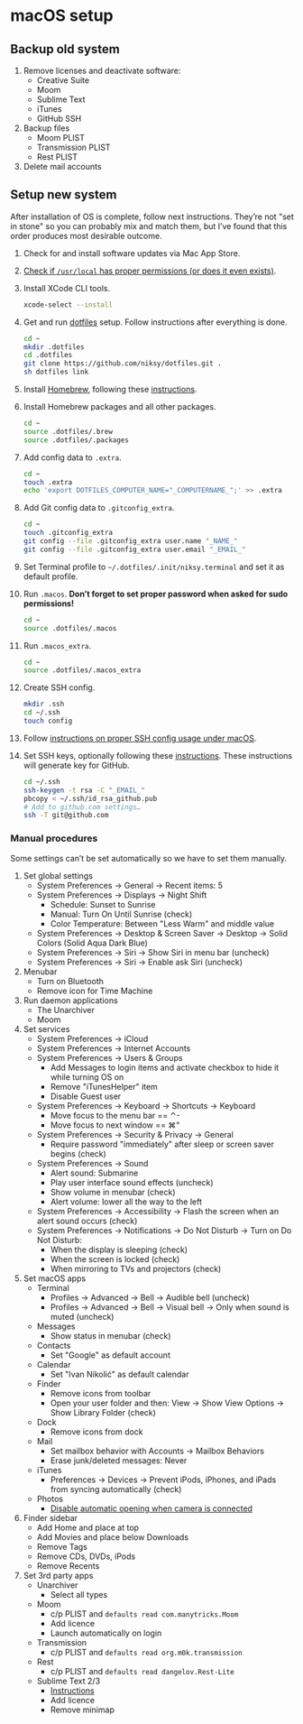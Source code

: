 # macOS setup

## Backup old system

1. Remove licenses and deactivate software:
	* Creative Suite
	* Moom
	* Sublime Text
	* iTunes
	* GitHub SSH
1. Backup files
	* Moom PLIST
	* Transmission PLIST
	* Rest PLIST
1. Delete mail accounts

## Setup new system

After installation of OS is complete, follow next instructions. They’re not "set in stone" so you can probably mix and match them, but I’ve found that this order produces most desirable outcome.

1. Check for and install software updates via Mac App Store.

1. [Check if `/usr/local` has proper permissions (or does it even exists)](https://github.com/inglesp/homebrew/blob/master/share/doc/homebrew/El_Capitan_and_Homebrew.md).

1. Install XCode CLI tools.

	```sh
	xcode-select --install
	```

1. Get and run [dotfiles](https://github.com/niksy/dotfiles) setup. Follow instructions after everything is done.

	```sh
	cd ~
	mkdir .dotfiles
	cd .dotfiles
	git clone https://github.com/niksy/dotfiles.git .
	sh dotfiles link
	```

1. Install [Homebrew](http://brew.sh), following these [instructions](http://brew.sh/#install).

1. Install Homebrew packages and all other packages.

	```sh
	cd ~
	source .dotfiles/.brew
	source .dotfiles/.packages
	```

1. Add config data to `.extra`.

	```sh
	cd ~
	touch .extra
	echo 'export DOTFILES_COMPUTER_NAME="_COMPUTERNAME_";' >> .extra
	```

1. Add Git config data to `.gitconfig_extra`.

	```sh
	cd ~
	touch .gitconfig_extra
	git config --file .gitconfig_extra user.name "_NAME_"
	git config --file .gitconfig_extra user.email "_EMAIL_"
	```

1. Set Terminal profile to `~/.dotfiles/.init/niksy.terminal` and set it as default profile.

1. Run `.macos`. **Don’t forget to set proper password when asked for sudo permissions!**

	```sh
	cd ~
	source .dotfiles/.macos
	```

1. Run `.macos_extra`.

	```sh
	cd ~
	source .dotfiles/.macos_extra
	```

1. Create SSH config.

	```sh
	mkdir .ssh
	cd ~/.ssh
	touch config
	```

1. Follow [instructions on proper SSH config usage under macOS](https://github.com/niksy/knowledge/blob/master/development/ssh-keys.md#use-keychain-on-macos-1012).

1. Set SSH keys, optionally following these [instructions](https://help.github.com/articles/generating-ssh-keys#platform-mac). These instructions will generate key for GitHub.

	```sh
	cd ~/.ssh
	ssh-keygen -t rsa -C "_EMAIL_"
	pbcopy < ~/.ssh/id_rsa_github.pub
	# Add to github.com settings…
	ssh -T git@github.com
	```

### Manual procedures

Some settings can’t be set automatically so we have to set them manually.

1. Set global settings
	* System Preferences → General → Recent items: 5
	* System Preferences → Displays → Night Shift
	    * Schedule: Sunset to Sunrise
	    * Manual: Turn On Until Sunrise (check)
	    * Color Temperature: Between "Less Warm" and middle value
	* System Preferences → Desktop & Screen Saver → Desktop → Solid Colors (Solid Aqua Dark Blue)
	* System Preferences → Siri → Show Siri in menu bar (uncheck)
	* System Preferences → Siri → Enable ask Siri (uncheck)
1. Menubar
	* Turn on Bluetooth
	* Remove icon for Time Machine
1. Run daemon applications
	* The Unarchiver
	* Moom
1. Set services
	* System Preferences → iCloud
	* System Preferences → Internet Accounts
	* System Preferences → Users & Groups
		* Add Messages to login items and activate checkbox to hide it while turning OS on
		* Remove "iTunesHelper" item
		* Disable Guest user
	* System Preferences → Keyboard → Shortcuts → Keyboard
		* Move focus to the menu bar == ⌃-
		* Move focus to next window == ⌘“
	* System Preferences → Security & Privacy → General
		* Require password "immediately" after sleep or screen saver begins (check)
	* System Preferences → Sound
		* Alert sound: Submarine
		* Play user interface sound effects (uncheck)
		* Show volume in menubar (check)
		* Alert volume: lower all the way to the left
	* System Preferences → Accessibility → Flash the screen when an alert sound occurs (check)
	* System Preferences → Notifications → Do Not Disturb → Turn on Do Not Disturb:
		* When the display is sleeping (check)
		* When the screen is locked (check)
		* When mirroring to TVs and projectors (check)
1. Set macOS apps
	* Terminal
		* Profiles → Advanced → Bell → Audible bell (uncheck)
		* Profiles → Advanced → Bell → Visual bell → Only when sound is muted (uncheck)
	* Messages
		* Show status in menubar (check)
	* Contacts  
		* Set "Google" as default account
	* Calendar  
		* Set "Ivan Nikolić" as default calendar
	* Finder
		* Remove icons from toolbar
		* Open your user folder and then: View → Show View Options → Show Library Folder (check)
	* Dock
		* Remove icons from dock
	* Mail
		* Set mailbox behavior with Accounts → Mailbox Behaviors
		* Erase junk/deleted messages: Never
	* iTunes
		* Preferences → Devices → Prevent iPods, iPhones, and iPads from syncing automatically (check)
	* Photos
	 	* [Disable automatic opening when camera is connected](http://lifehacker.com/uncheck-this-box-to-stop-photos-from-opening-when-you-c-1709336195)
1. Finder sidebar
	* Add Home and place at top
	* Add Movies and place below Downloads
	* Remove Tags
	* Remove CDs, DVDs, iPods
	* Remove Recents
1. Set 3rd party apps
	* Unarchiver
		* Select all types
	* Moom
		* c/p PLIST and `defaults read com.manytricks.Moom`
		* Add licence
		* Launch automatically on login
	* Transmission
		* c/p PLIST and `defaults read org.m0k.transmission`
	* Rest
		* c/p PLIST and `defaults read dangelov.Rest-Lite`
	* Sublime Text 2/3
		* [Instructions](https://github.com/niksy/st-settings)
		* Add licence
		* Remove minimap
